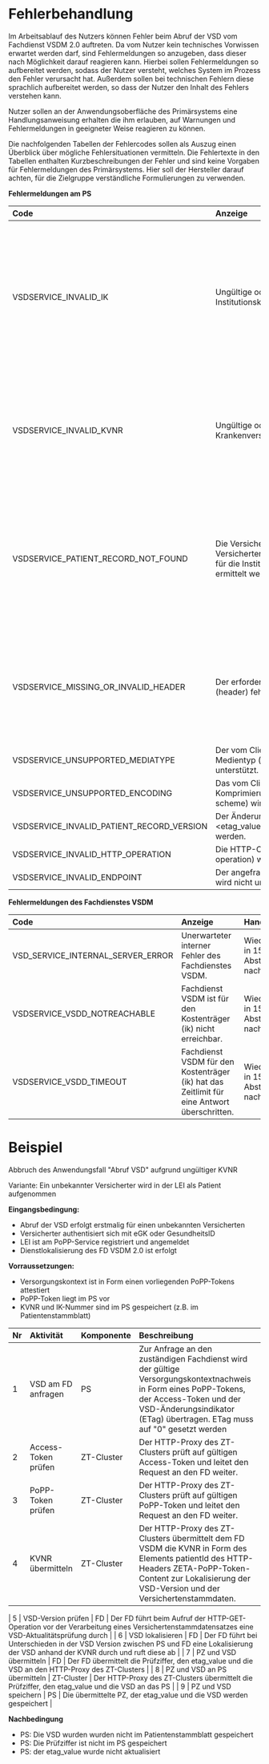 # Fehlerbehandlung

Im Arbeitsablauf des Nutzers können Fehler beim Abruf der VSD vom Fachdienst VSDM 2.0 auftreten. Da vom Nutzer kein technisches Vorwissen erwartet werden darf, sind Fehlermeldungen so anzugeben, dass dieser nach Möglichkeit darauf reagieren kann. Hierbei sollen Fehlermeldungen so aufbereitet werden, sodass der Nutzer versteht, welches System im Prozess den Fehler verursacht hat. Außerdem sollen bei technischen Fehlern diese sprachlich aufbereitet werden, so dass der Nutzer den Inhalt des Fehlers verstehen kann.

Nutzer sollen an der Anwendungsoberfläche des Primärsystems eine Handlungsanweisung erhalten die ihm erlauben, auf Warnungen und Fehlermeldungen in geeigneter Weise reagieren zu können.

Die nachfolgenden Tabellen der Fehlercodes sollen als Auszug einen Überblick über mögliche Fehlersituationen vermitteln. Die Fehlertexte in den Tabellen enthalten Kurzbeschreibungen der Fehler und sind keine Vorgaben für Fehlermeldungen des Primärsystems. Hier soll der Hersteller darauf achten, für die Zielgruppe verständliche Formulierungen zu verwenden.

**Fehlermeldungen am PS**

| Code | Anzeige | Handlungsempfehlung |
|:------------- | :------------ | :-------------- |
| VSDSERVICE_INVALID_IK | Ungültige oder nicht bekannte  Institutionskennung (ik). | Nachweis zum Versorgungskontext mittels eGK oder GesundheitsID am PoPP-Service 1 x erneuern. Bei erneutem Fehler: Abbruch, da wahrscheinlich ein Implementierungsfehler vorliegt (Clientsystem oder PoPP-Service) oder die KTR gar nicht bei diesem FD-Anbieter ist (fehlerhafter DNS-Eintrag). |
| VSDSERVICE_INVALID_KVNR | Ungültige oder nicht bekannte Krankenversichertennummer (kvnr). | Nachweis zum Versorgungskontext mittels eGK oder GesundheitsID am PoPP-Service 1 x erneuern. Bei erneutem Fehler: Abbruch, da wahrscheinlich ein Implementierungsfehler vorliegt (Clientsystem oder PoPP-Service) |
| VSDSERVICE_PATIENT_RECORD_NOT_FOUND |Die Versichertenstammdaten zur Versichertennummer (kvnr) konnten für die Institutionskennung <ik> nicht ermittelt werden. | Nachweis zum Versorgungskontext mittels eGK oder GesundheitsID am PoPP-Service 1 x erneuern. Bei erneutem Fehler: Abbruch, da wahrscheinlich ein Implementierungsfehler vorliegt (Clientsystem, PoPP-Service oder Schnittstelle zu KTR-Bestandssystemen). |
| VSDSERVICE_MISSING_OR_INVALID_HEADER | Der erforderliche HTTP-Header (header) fehlt oder ist undgültig. | Im Falle des Headers PoPP: Nachweis zum Versorgungskontext mittels eGK oder GesundheitsID am PoPP-Service 1 x erneuern. Bei erneutem Fehler: Abbruch, da wahrscheinlich ein Implementierungsfehler vorliegt (Clientsystem). |
| VSDSERVICE_UNSUPPORTED_MEDIATYPE | Der vom Clientsystem angefragte Medientyp (media type) wird nicht unterstützt. | ./. (Implementierungsfehler) |
| VSDSERVICE_UNSUPPORTED_ENCODING | Das vom Clientsystem angefragte Komprimierungsverfahren (encoding scheme) wird nicht unterstützt. | ./. (Implementierungsfehler) |
| VSDSERVICE_INVALID_PATIENT_RECORD_VERSION | Der Änderungsindikator <etag_value> kann nicht verarbeitet werden. | ./. (Implementierungsfehler) |
| VSDSERVICE_INVALID_HTTP_OPERATION | Die HTTP-Operation (http-operation) wird nicht unterstützt. | ./. (Implementierungsfehler) |
| VSDSERVICE_INVALID_ENDPOINT | Der angefragte Endpunkt (endpoint) wird nicht unterstützt.  | ./. (Implementierungsfehler) |

**Fehlermeldungen des Fachdienstes VSDM**

| Code | Anzeige | Handlungsempfehlung |
| :------------- | :------------ | :-------------- |
| VSD_SERVICE_INTERNAL_SERVER_ERROR | Unerwarteter interner Fehler des Fachdienstes VSDM.  | Wiederholungsversuch in 15 Minuten Abständen. Abbruch nach 8 Versuchen. |
| VSDSERVICE_VSDD_NOTREACHABLE | Fachdienst VSDM ist für den Kostenträger (ik) nicht erreichbar. | Wiederholungsversuch in 15 Minuten Abständen. Abbruch nach 8 Versuchen. |
| VSDSERVICE_VSDD_TIMEOUT | Fachdienst VSDM für den Kostenträger (ik) hat das Zeitlimit für eine Antwort überschritten.  | Wiederholungsversuch in 15 Minuten Abständen. Abbruch nach 8 Versuchen. |

# Beispiel

Abbruch des Anwendungsfall "Abruf VSD" aufgrund ungültiger KVNR

Variante: Ein unbekannter Versicherter wird in der LEI als Patient aufgenommen

**Eingangsbedingung:**
- Abruf der VSD erfolgt erstmalig für einen unbekannten Versicherten
- Versicherter authentisiert sich mit eGK oder GesundheitsID
- LEI ist am PoPP-Service registriert und angemeldet
- Dienstlokalisierung des FD VSDM 2.0 ist erfolgt

**Vorraussetzungen:**
- Versorgungskontext ist in Form einen vorliegenden PoPP-Tokens attestiert
- PoPP-Token liegt im PS vor
- KVNR und IK-Nummer sind im PS gespeichert (z.B. im Patientenstammblatt)

| Nr | Aktivität | Komponente | Beschreibung |
| -- | :-------- | :----------- | :---------- |
| 1 | VSD am FD anfragen | PS | Zur Anfrage an den zuständigen Fachdienst wird der gültige Versorgungskontextnachweis in Form eines PoPP-Tokens, der Access-Token und der VSD-Änderungsindikator (ETag) übertragen. ETag muss auf "0" gesetzt werden |
| 2 | Access-Token prüfen | ZT-Cluster | Der HTTP-Proxy des ZT-Clusters prüft auf gültigen Access-Token und leitet den Request an den FD weiter. |
| 3 | PoPP-Token prüfen | ZT-Cluster | Der HTTP-Proxy des ZT-Clusters prüft auf gültigen PoPP-Token und leitet den Request an den FD weiter. |
| 4 | KVNR übermitteln | ZT-Cluster | Der HTTP-Proxy des ZT-Clusters übermittelt dem FD VSDM die KVNR in Form des Elements patientId des HTTP-Headers ZETA-PoPP-Token-Content zur Lokalisierung der VSD-Version und der Versichertenstammdaten. |


| 5 | VSD-Version prüfen | FD | Der FD führt beim Aufruf der HTTP-GET-Operation vor der Verarbeitung eines Versichertenstammdatensatzes eine VSD-Aktualitätsprüfung durch |
| 6 | VSD lokalisieren | FD | Der FD führt bei Unterschieden in der VSD Version zwischen PS und FD eine Lokalisierung der VSD anhand der KVNR durch und ruft diese ab |
| 7 | PZ und VSD übermitteln | FD | Der FD übermittelt die Prüfziffer, den etag_value und die VSD an den HTTP-Proxy des ZT-Clusters |
| 8 | PZ und VSD an PS übermitteln | ZT-Cluster | Der HTTP-Proxy des ZT-Clusters übermittelt die Prüfziffer, den etag_value und die VSD an das PS |
| 9 | PZ und VSD speichern | PS | Die übermittelte PZ, der etag_value und die VSD werden gespeichert |

**Nachbedingung**
- PS: Die VSD wurden wurden nicht im Patientenstammblatt gespeichert
- PS: Die Prüfziffer ist nicht im PS gespeichert
- PS: der etag_value wurde nicht aktualisiert
 
